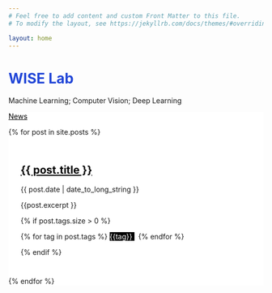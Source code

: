 ```yaml
---
# Feel free to add content and custom Front Matter to this file.
# To modify the layout, see https://jekyllrb.com/docs/themes/#overriding-theme-defaults

layout: home
---
```


<div class="container">
<h1 class="display-2 font-weight-bold mt-5"><span style="color:#2045d7">WISE Lab</span></h1>

<p class="lead font-weight-normal">
<span>
Machine Learning; Computer Vision; Deep Learning
</span>
</p>
</div>

<div style="background-color:#ffffff" class="jumbotron jumbotron-fluid">
    <div style="background-color:#ffffff" class="container">
        <div class="row">
            <div class="col-sm-12">
                <a style="color:#000000" class="display-4 font-weight-bold" href="blog">
                    News
                </a>
                <p class="lead font-weight-bold">
                <span></span>
                </p>
            </div>
        </div>
        <div class="card-columns">
        {% for post in site.posts %}
         <article>
                <div style="margin-bottom:16px;padding:24px" class="card">
                    <h2>
                        <a style="color:#000000" href="{{ post.url }}">
                            {{ post.title }}
                        </a>
                    </h2>
                    <time class="time" datetime="{{ post.date | date: "%Y-%m-%d" }}">{{ post.date | date_to_long_string }}</time>
                    <p class="text">
                        {{post.excerpt }}
                    </p>
                    {% if post.tags.size > 0 %}
                    <p>
                        <span>
                         {% for tag in post.tags %}
                            <span style="color:#ffffff;background-color:#000000" class="badge badge-secondary">
                               {{tag}}
                            </span>
                            &nbsp;
                        {% endfor %}
                        </span>
                    </p>
                    {% endif %}
                </div>
            </article>
            {% endfor %}
        </div>
    </div>
</div>
